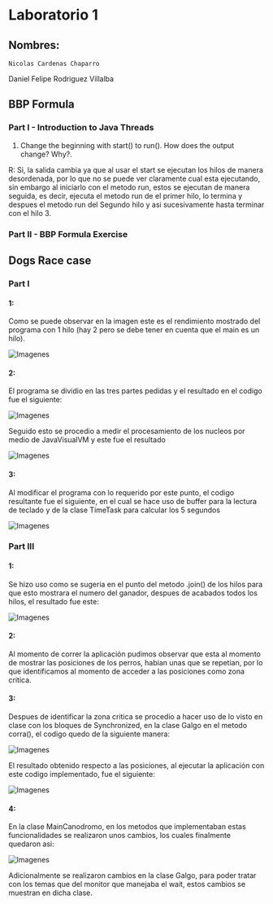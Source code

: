 # Laboratorio 1


## Nombres:
```
Nicolas Cardenas Chaparro
```
Daniel Felipe Rodriguez Villalba


## BBP Formula
### Part I - Introduction to Java Threads

1. Change the beginning with start() to run(). How does the output change? Why?.

R: Si, la salida cambia ya que al usar el start se ejecutan los hilos de manera desordenada, por lo que no se puede ver claramente cual esta ejecutando, sin embargo al iniciarlo con el metodo run, estos se ejecutan de manera seguida, es decir, ejecuta el metodo run de el primer hilo, lo termina y despues el metodo run del Segundo hilo y asi sucesivamente hasta terminar con el hilo 3.

### Part II - BBP Formula Exercise

## Dogs Race case

### Part I

#### 1: 

Como se puede observar en la imagen este es el rendimiento mostrado del programa con 1 hilo (hay 2 pero se debe tener en cuenta que el main es un hilo).

![Imagenes](https://github.com/danielrodriguezvillalba/ARSW-Lab1/blob/master/Imagenes/Verificando1Hilo.PNG)

#### 2:

El programa se dividio en las tres partes pedidas y el resultado en el codigo fue el siguiente:

![Imagenes](https://github.com/danielrodriguezvillalba/ARSW-Lab1/blob/master/Imagenes/TresHilosMain.PNG)

Seguido esto se procedio a medir el procesamiento de los nucleos por medio de JavaVisualVM y este fue el resultado

![Imagenes](https://github.com/danielrodriguezvillalba/ARSW-Lab1/blob/master/Imagenes/TresHilos.PNG)

#### 3:

Al modificar el programa con lo requerido por este punto, el codigo resultante fue el siguiente, en el cual se hace uso de buffer para la lectura de teclado y de la clase TimeTask para calcular los 5 segundos

![Imagenes](https://github.com/danielrodriguezvillalba/ARSW-Lab1/blob/master/Imagenes/Parte2Punto1Completp.PNG)

### Part III

#### 1:

Se hizo uso como se sugeria en el punto del metodo .join() de los hilos para que esto mostrara el numero del ganador, despues de acabados todos los hilos, el resultado fue este:

![Imagenes](https://github.com/danielrodriguezvillalba/ARSW-Lab1/blob/master/Imagenes/Join.PNG)

#### 2:

Al momento de correr la aplicación pudimos observar que esta al momento de mostrar las posiciones de los perros, habian unas que se repetian, por lo que identificamos al momento de acceder a las posiciones como zona critica.

#### 3:

Despues de identificar la zona critica se procedio a hacer uso de lo visto en clase con los bloques de Synchronized, en la clase Galgo en el metodo corra(), el codigo quedo de la siguiente manera:

![Imagenes](https://github.com/danielrodriguezvillalba/ARSW-Lab1/blob/master/Imagenes/SynchronyzedCode.PNG)

El resultado obtenido respecto a las posiciones, al ejecutar la aplicación con este codigo implementado, fue el siguiente:

![Imagenes](https://github.com/danielrodriguezvillalba/ARSW-Lab1/blob/master/Imagenes/Results.PNG)

#### 4:

En la clase MainCanodromo, en los metodos que implementaban estas funcionalidades se realizaron unos cambios, los cuales finalmente quedaron asi:

![Imagenes](https://github.com/danielrodriguezvillalba/ARSW-Lab1/blob/master/Imagenes/Funci.PNG)

Adicionalmente se realizaron cambios en la clase Galgo, para poder tratar con los temas que del monitor que manejaba el wait, estos cambios se muestran en dicha clase.
